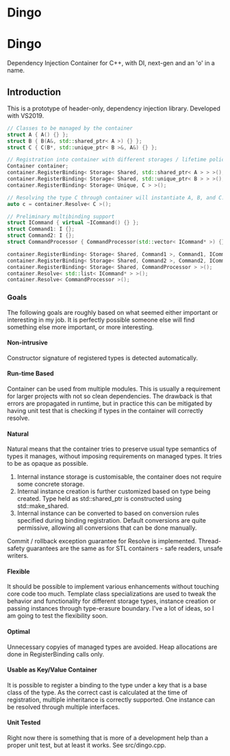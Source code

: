 # Dingo
# Dingo
Dependency Injection Container for C++, with DI, next-gen and an 'o' in a name.

## Introduction
This is a prototype of header-only, dependency injection library. Developed with VS2019.

```c++
// Classes to be managed by the container
struct A { A() {} };
struct B { B(A&, std::shared_ptr< A >) {} };
struct C { C(B*, std::unique_ptr< B >&, A&) {} };

// Registration into container with different storages / lifetime policies
Container container;
container.RegisterBinding< Storage< Shared, std::shared_ptr< A > > >();
container.RegisterBinding< Storage< Shared, std::unique_ptr< B > > >();
container.RegisterBinding< Storage< Unique, C > >();

// Resolving the type C through container will instantiate A, B, and C.
auto c = container.Resolve< C >();

// Preliminary multibinding support
struct ICommand { virtual ~ICommand() {} };
struct Command1: I {};
struct Command2: I {};
struct CommandProcessor { CommandProcessor(std::vector< ICommand* >) {} };

container.RegisterBinding< Storage< Shared, Command1 >, Command1, ICommand >();
container.RegisterBinding< Storage< Shared, Command2 >, Command2, ICommand >();
container.RegisterBinding< Storage< Shared, CommandProcessor > >();
container.Resolve< std::list< ICommand* > >();
container.Resolve< CommandProcessor >();
```

### Goals
The following goals are roughly based on what seemed either important or interesting in my job. It is perfectly possible someone else will find something else more important, or more interesting.

#### Non-intrusive
Constructor signature of registered types is detected automatically.

#### Run-time Based
Container can be used from multiple modules. This is usually a requirement for larger projects with not so clean dependencies. The drawback is that errors are propagated in runtime, but in practice this can be mitigated by having unit test that is checking if types in the container will correctly resolve.

#### Natural
Natural means that the container tries to preserve usual type semantics of types it manages, without imposing requirements on managed types. It tries to be as opaque as possible. 
1) Internal instance storage is customisable, the container does not require some concrete storage.
2) Internal instance creation is further customized based on type being created.
Type held as std::shared_ptr is constructed using std::make_shared.
3) Internal instance can be converted to based on conversion rules specified during binding registration. Default conversions are quite permissive, allowing all conversions that can be done manually.

Commit / rollback exception guarantee for Resolve is implemented.
Thread-safety guarantees are the same as for STL containers - safe readers, unsafe writers.

#### Flexible
It should be possible to implement various enhancements without touching core code too much. Template class specializations are used to tweak the behavior and functionality for different storage types, instance creation or passing instances through type-erasure boundary. I've a lot of ideas, so I am going to test the flexibility soon.

#### Optimal
Unnecessary copyies of managed types are avoided. 
Heap allocations are done in RegisterBinding calls only.

#### Usable as Key/Value Container
It is possible to register a binding to the type under a key that is a base class of the type. As the correct cast is calculated at the time of registration, multiple inheritance is correctly supported. One instance can be resolved through multiple interfaces.

#### Unit Tested
Right now there is something that is more of a development help than a proper unit test, but at least it works. See src/dingo.cpp.

